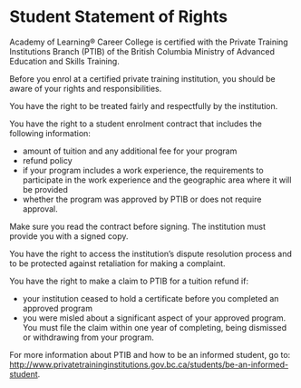 <?php include('../head.html'); ?>


# Student Statement of Rights

Academy of Learning&reg; Career College is certified with the Private Training Institutions Branch (PTIB) of the British Columbia Ministry of Advanced Education and Skills Training. 

Before you enrol at a certified private training institution, you should be aware of your rights and responsibilities. 

You have the right to be treated fairly and respectfully by the institution. 

You have the right to a student enrolment contract that includes the following information:

- amount of tuition and any additional fee for your program 
- refund policy
- if your program includes a work experience, the requirements to participate in the work experience and the geographic area where it will be provided 
- whether the program was approved by PTIB or does not require approval.

Make sure you read the contract before signing.  The institution must provide you with a signed copy.  

You have the right to access the institution’s dispute resolution process and to be protected against retaliation for making a complaint. 

You have the right to make a claim to PTIB for a tuition refund if:

-	your institution ceased to hold a certificate before you completed an approved program
-	you were misled about a significant aspect of your approved program.
You must file the claim within one year of completing, being dismissed or withdrawing from your program. 

For more information about PTIB and how to be an informed student, go to: http://www.privatetraininginstitutions.gov.bc.ca/students/be-an-informed-student. 
</div>

